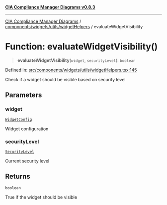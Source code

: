 [**CIA Compliance Manager Diagrams v0.8.3**](../../../../../README.md)

***

[CIA Compliance Manager Diagrams](../../../../../modules.md) / [components/widgets/utils/widgetHelpers](../README.md) / evaluateWidgetVisibility

# Function: evaluateWidgetVisibility()

> **evaluateWidgetVisibility**(`widget`, `securityLevel`): `boolean`

Defined in: [src/components/widgets/utils/widgetHelpers.tsx:145](https://github.com/Hack23/cia-compliance-manager/blob/368d5a1330a94df78d48c65d28962bd0f7cab363/src/components/widgets/utils/widgetHelpers.tsx#L145)

Check if a widget should be visible based on security level

## Parameters

### widget

[`WidgetConfig`](../../../../../types/widget/interfaces/WidgetConfig.md)

Widget configuration

### securityLevel

[`SecurityLevel`](../../../../../types/cia/type-aliases/SecurityLevel.md)

Current security level

## Returns

`boolean`

True if the widget should be visible

